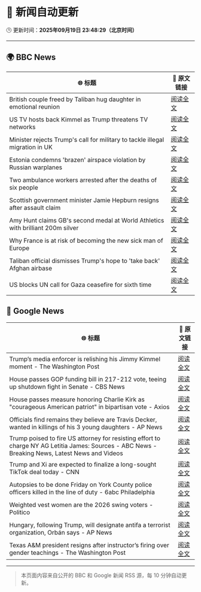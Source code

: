 # 🧠 新闻自动更新

🕒 更新时间：**2025年09月19日 23:48:29（北京时间）**

---

## 🌍 BBC News

| 🌐 标题 | 🔗 原文链接 |
|--------|-------------|
| British couple freed by Taliban hug daughter in emotional reunion | [阅读全文](https://www.bbc.com/news/articles/c0q7l8ewj0wo?at_medium=RSS&at_campaign=rss) |
| US TV hosts back Kimmel as Trump threatens TV networks | [阅读全文](https://www.bbc.com/news/articles/clyxjve3pe2o?at_medium=RSS&at_campaign=rss) |
| Minister rejects Trump's call for military to tackle illegal migration in UK | [阅读全文](https://www.bbc.com/news/articles/c04qre9l0v3o?at_medium=RSS&at_campaign=rss) |
| Estonia condemns 'brazen' airspace violation by Russian warplanes | [阅读全文](https://www.bbc.com/news/articles/czrp6p5mj3zo?at_medium=RSS&at_campaign=rss) |
| Two ambulance workers arrested after the deaths of six people | [阅读全文](https://www.bbc.com/news/articles/cvgvnvnm0vro?at_medium=RSS&at_campaign=rss) |
| Scottish government minister Jamie Hepburn resigns after assault claim | [阅读全文](https://www.bbc.com/news/articles/ceq2y0npj32o?at_medium=RSS&at_campaign=rss) |
| Amy Hunt claims GB's second medal at World Athletics with brilliant 200m silver | [阅读全文](https://www.bbc.com/sport/athletics/articles/c701x1wn5rno?at_medium=RSS&at_campaign=rss) |
| Why France is at risk of becoming the new sick man of Europe | [阅读全文](https://www.bbc.com/news/articles/cvg9n6vr2eyo?at_medium=RSS&at_campaign=rss) |
| Taliban official dismisses Trump's hope to 'take back' Afghan airbase | [阅读全文](https://www.bbc.com/news/articles/c24rz9jeyjjo?at_medium=RSS&at_campaign=rss) |
| US blocks UN call for Gaza ceasefire for sixth time | [阅读全文](https://www.bbc.com/news/articles/ce3yj41083no?at_medium=RSS&at_campaign=rss) |

## 📰 Google News

| 🌐 标题 | 🔗 原文链接 |
|--------|-------------|
| Trump’s media enforcer is relishing his Jimmy Kimmel moment - The Washington Post | [阅读全文](https://news.google.com/rss/articles/CBMirwFBVV95cUxPcmZlMXJvTWhzMUN3UVdxVEdWZldwRE1ialZQX2RSeGlKSlB2SVg2SlJ6ZXFIaWc0dUVic2RxQUVMUW9rY19RZ28tY0k4RmJTSXNaNW10aEVNdUtQTENWN2M3UXZ5WW5FVnNicXY5TmgxRlc0V2RzMk5hNFZBTlVfaVBJQzZ2MDRNWURLMEp3TzFqNm8xb2txVUY3c3FBUHJuRVIyazRmbDFOYm9LdmdZ?oc=5) |
| House passes GOP funding bill in 217-212 vote, teeing up shutdown fight in Senate - CBS News | [阅读全文](https://news.google.com/rss/articles/CBMibEFVX3lxTE9odkpsM0hwUVBSSnVVUl95Z2gzeFJEODdrNGV6S1BPNll1VlZuZ2F5SF9LY1ZJTVh3WHRvZUtYRzAwdEp3SVRpWDd5RVZwa2lROEtRd3piMFc2TElkMGJzYWwwVHVidzQ1RTlVcNIBckFVX3lxTFAyNWRNeXNlVlh2bDlsRnhISUM4TktaX1ZTNFlXNThjV0VjRnNtZENVYkNSNW1vcWJxR0hTMzQ1MXBEbndaZUFZY3FYeEZFMnk1TUdRRHJWQl93NFdFU2c3Y3ZFYjlmdFZwdjZKZEU3aTdsZw?oc=5) |
| House passes measure honoring Charlie Kirk as "courageous American patriot" in bipartisan vote - Axios | [阅读全文](https://news.google.com/rss/articles/CBMihAFBVV95cUxOY2h2TXJQdG1SZzhSOXN1UVRmVXFLZlNzeVZiWDBSS1ZIYXhCeG8ybW44WURtQWpDRU83X1o5SVRFY2F2UVFnSWx6TXB6aC1YZ1J3Ylc4b0ttcHl2OTFaX1pqcXAyY0pXWk1kNlZhZVB0cUdOMm83QUVqTmJvQnl2a1lBZWM?oc=5) |
| Officials find remains they believe are Travis Decker, wanted in killings of his 3 young daughters - AP News | [阅读全文](https://news.google.com/rss/articles/CBMirAFBVV95cUxNQndwZl9Ib1o5V2tCM3I0eU50dDN1SnNabjQ4U2E4YWRSZjZtRjR2QllUUmJlOWQ2U3FVRnBRcXg0ZldOa3hjMjFhMTJhaGlFamppc0h0dENMeGtoNkRtaGV2Qm9OekxHaWpadmRzeGl1VjNZQmVyM0pSSEdHdjVaTmJib2RjWG84MVQ2UEpfcF9xWG9IbnI2dm42eXFsRnRkTjlIbTh0eHo2eUVs?oc=5) |
| Trump poised to fire US attorney for resisting effort to charge NY AG Letitia James: Sources - ABC News - Breaking News, Latest News and Videos | [阅读全文](https://news.google.com/rss/articles/CBMinwFBVV95cUxNYjFUR0ZpakhnRHFmcF9RX0p6YWFGQlQtMWR0UXpUeVNXUE02SUtrVXZFbVBiaTJET092Rnp3Z3JsM2kyQ2M2REN3bHdDVnN5Nkl3Tm4xNXZpU1BFRkE5VVRQUC14U3l5OEU5WGstSHNrS2YxdGdDN29SaEtJaXZ2d3B3M2ZkLTBDRWJvZTZ6dndxT2xLR2dlOE9MVm5yUjDSAaQBQVVfeXFMUG9NdzFNdlhNQTg1VVk2b2JOSmxyOXIwdjJVRVo5dHVvTDk1V3N5dGhONGxIdElJSWhBQm9XM1R1bUVCNm9VMnZpbWttc0tNaV9DLXcwekJMMVNjZFhRSlZKdUVKaGpfLWJNLWowOGhOYVpoTmlOeFJtWnNqTkU4Wldhc1JXVnNHOVpudWxLWThCY29Ra2pFa2tzZmhaU3c2Y3BFRks?oc=5) |
| Trump and Xi are expected to finalize a long-sought TikTok deal today - CNN | [阅读全文](https://news.google.com/rss/articles/CBMiZ0FVX3lxTE1YU01SbW9DUUFrdm1tX2VGR1hQWUk1NUZyV3JVYS0tNDhMSmxHZVhDcldad3dhMVcxZUtseWEyWEtRdWVQSW1PdkEyRW9JUDNJQTNwYzgxMjJHV2J3MF9xSnVTaW1Oa3c?oc=5) |
| Autopsies to be done Friday on York County police officers killed in the line of duty - 6abc Philadelphia | [阅读全文](https://news.google.com/rss/articles/CBMivAFBVV95cUxNUU5WelZiZ09aWEFEZzNjVzZORDU3LS1SUEJtRWsxcm8zaDA1THBmRktwZmRGUHZteEw2bXF3Vk9IdTN2Zlkyb0hfN2FsT1d2dzFyNE95blhMdFctSndhUXRid3JtREdfamRyZkUtQU5EMEtmLVhKZlJuQWlnTFNpUlcwdk15N05mcWxzdmx2TUZ6SnlQYkhqaDQ3X0NQT0hlU3lPbm9TSDZzc09xWW1rcU9NT0xnSGlKNU9KUA?oc=5) |
| Weighted vest women are the 2026 swing voters - Politico | [阅读全文](https://news.google.com/rss/articles/CBMimwFBVV95cUxNRkV6RkpTaEltRVFrX3pULTJVSFk2bUcya0RtQkhZNTF5eE1ocnRKeFYxVE9ha2d2blkxZ0xtcEFwWUdkOEZDWC1zSm1FV2JGVVIwZXlhbklfdXc0VDZXMjBTd0FWSFpuanp1UUhfUlJrTmgxRlJPVDNWWW40ZmRMbUJfSHk1aUYzaVAydUg5TTFrTnczMUZqVFVDZw?oc=5) |
| Hungary, following Trump, will designate antifa a terrorist organization, Orbán says - AP News | [阅读全文](https://news.google.com/rss/articles/CBMirgFBVV95cUxQSkhVSmJiZkk5RVVrcW5pREtXZ0ltcnFocktuTmFCUWdPdS0zYTdqMWFtc2VGWUdaSlVDOERNQjZ2ZXJLcHltR2diM1o0bm1DZzg4bzcxX3RQc3ZKSU8yZUo0a2t2UElIQWRndnFSRURBWFBSbFQyMmVlOEJTQ2Y1encwUGZEYTRtV2lJRU8tMkNybklLSi1CdlpCR2JyNGRZZzNQa1dCRUdDZHpZcmc?oc=5) |
| Texas A&M president resigns after instructor’s firing over gender teachings - The Washington Post | [阅读全文](https://news.google.com/rss/articles/CBMilwFBVV95cUxQRFV5ZXdfUmF5RWlVVlZCODRrZWl1RFNFS0g1WmZiaEpFUkZrZUVkUjdlRGxYX0hwSHRjVVdOM3hHaE51RkhJNjg5dk01dWRlNW1YSFFoZjh2NURVZmdfNjlTYmFESV92d3VsX0NYNEY5c1pDWlowczBlU0pWNHFFS0pNeUdSOTMtX0phbk9IS21kSzV1Vkhj?oc=5) |

---
> 本页面内容来自公开的 BBC 和 Google 新闻 RSS 源，每 10 分钟自动更新。